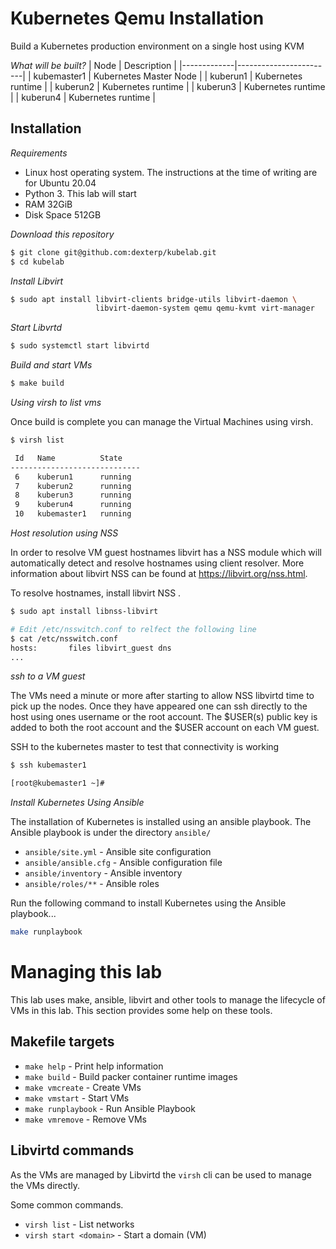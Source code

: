 # Kubernetes Qemu Installation

Build a Kubernetes production environment on a single host using KVM 

_What will be built?_
| Node        | Description            |
|-------------|------------------------|
| kubemaster1 | Kubernetes Master Node |
| kuberun1    | Kubernetes runtime     |
| kuberun2    | Kubernetes runtime     |
| kuberun3    | Kubernetes runtime     |
| kuberun4    | Kubernetes runtime     |

## Installation

_Requirements_
* Linux host operating system. The instructions at the time of writing are for Ubuntu 20.04
* Python 3. This lab will start 
* RAM 32GiB 
* Disk Space 512GB 

_Download this repository_
```bash
$ git clone git@github.com:dexterp/kubelab.git
$ cd kubelab
```

_Install Libvirt_
```bash
$ sudo apt install libvirt-clients bridge-utils libvirt-daemon \
                   libvirt-daemon-system qemu qemu-kvmt virt-manager
```

_Start Libvrtd_
```bash
$ sudo systemctl start libvirtd
```

_Build and start VMs_

```bash
$ make build
```

_Using virsh to list vms_

Once build is complete you can manage the Virtual Machines using virsh.

```bash
$ virsh list

 Id   Name          State
-----------------------------
 6    kuberun1      running
 7    kuberun2      running
 8    kuberun3      running
 9    kuberun4      running
 10   kubemaster1   running
```

_Host resolution using NSS_

In order to resolve VM guest hostnames libvirt has a NSS module which will
automatically detect and resolve hostnames using client resolver. More
information about libvirt NSS can be found at <https://libvirt.org/nss.html>.

To resolve hostnames, install libvirt NSS .
```bash
$ sudo apt install libnss-libvirt

# Edit /etc/nsswitch.conf to relfect the following line
$ cat /etc/nsswitch.conf
hosts:       files libvirt_guest dns
...
```

_ssh to a VM guest_

The VMs need a minute or more after starting to allow NSS libvirtd time to pick up the nodes.
Once they have appeared one can ssh directly to the host using ones username or the root account.
The $USER(s) public key is added to both the root account and the $USER account on each VM guest.

SSH to the kubernetes master to test that connectivity is working
```bash
$ ssh kubemaster1

[root@kubemaster1 ~]# 
```

_Install Kubernetes Using Ansible_

The installation of Kubernetes is installed using an ansible playbook. The Ansible playbook is under the directory `ansible/`

* `ansible/site.yml` - Ansible site configuration
* `ansible/ansible.cfg` - Ansible configuration file
* `ansible/inventory` - Ansible inventory
* `ansible/roles/**` - Ansible roles

Run the following command to install Kubernetes using the Ansible playbook...
```bash
make runplaybook
```

# Managing this lab 

This lab uses make, ansible, libvirt and other tools to manage the lifecycle
of VMs in this lab. This section provides some help on these tools.

## Makefile targets

* `make help`        - Print help information
* `make build`       - Build packer container runtime images
* `make vmcreate`    - Create VMs
* `make vmstart`     - Start VMs
* `make runplaybook` - Run Ansible Playbook
* `make vmremove`    - Remove VMs

## Libvirtd commands

As the VMs are managed by Libvirtd the `virsh` cli can be used to manage the VMs directly.

Some common commands.

* `virsh list`           - List networks  
* `virsh start <domain>` - Start a domain (VM)